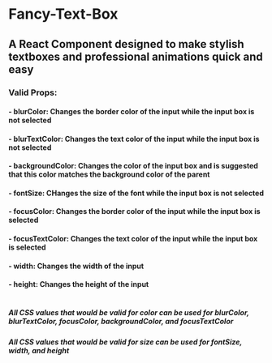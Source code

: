 # Fancy-Text-Box
## A React Component designed to make stylish textboxes and professional animations quick and easy

### Valid Props: 

#### - blurColor: Changes the border color of the input while the input box is not selected
#### - blurTextColor: Changes the text color of the input while the input box is not selected
#### - backgroundColor: Changes the color of the input box and is suggested that this color matches the background color of the parent
#### - fontSize: CHanges the size of the font while the input box is not selected
#### - focusColor: Changes the border color of the input while the input box is selected
#### - focusTextColor: Changes the text color of the input while the input box is selected
#### - width: Changes the width of the input
#### - height: Changes the height of the input
#
##### All CSS values that would be valid for color can be used for blurColor, blurTextColor, focusColor, backgroundColor, and focusTextColor
##### All CSS values that would be valid for size can be used for fontSize, width, and height
